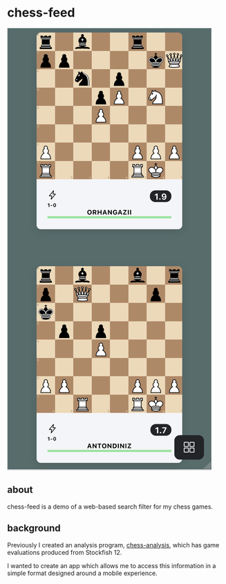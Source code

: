 # chess-feed

![screenshot](./chess-feed-ss.png)

## about

chess-feed is a demo of a web-based search filter for my chess games.

## background

Previously I created an analysis program,
[chess-analysis](https://github.com/cameron-terry/chess-analysis), which has game evaluations produced from Stockfish 12.

I wanted to create an app which allows me to access this information in a simple format designed around a mobile experience.
